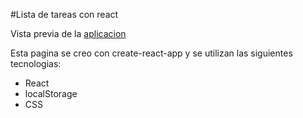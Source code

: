 #Lista de tareas con react

Vista previa de la [aplicacion](https://darito97.github.io/listaDetareas/)

Esta pagina se creo con create-react-app y se utilizan las siguientes tecnologias:
- React
- localStorage
- CSS
